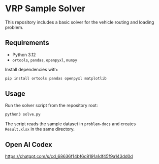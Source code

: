 # VRP Sample Solver

This repository includes a basic solver for the vehicle routing and loading problem.

## Requirements

- Python 3.12
- `ortools`, `pandas`, `openpyxl`, `numpy`

Install dependencies with:

```bash
pip install ortools pandas openpyxl matplotlib
```

## Usage

Run the solver script from the repository root:

```bash
python3 solve.py
```

The script reads the sample dataset in `problem-docs` and creates `Result.xlsx` in the same directory.

## Open AI Codex
https://chatgpt.com/s/cd_68636f14bf6c8191a1df45f9a143dd0d
